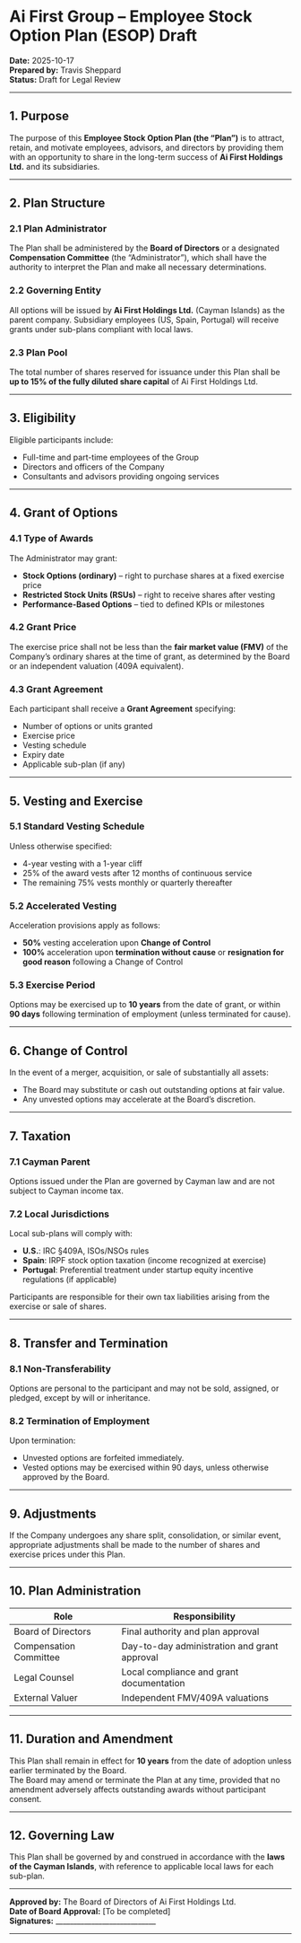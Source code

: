 


# Ai First Group – Employee Stock Option Plan (ESOP) Draft

**Date:** 2025-10-17  
**Prepared by:** Travis Sheppard  
**Status:** Draft for Legal Review  

---

## 1. Purpose
The purpose of this **Employee Stock Option Plan (the “Plan”)** is to attract, retain, and motivate employees, advisors, and directors by providing them with an opportunity to share in the long-term success of **Ai First Holdings Ltd.** and its subsidiaries.

---

## 2. Plan Structure

### 2.1 Plan Administrator
The Plan shall be administered by the **Board of Directors** or a designated **Compensation Committee** (the “Administrator”), which shall have the authority to interpret the Plan and make all necessary determinations.

### 2.2 Governing Entity
All options will be issued by **Ai First Holdings Ltd.** (Cayman Islands) as the parent company. Subsidiary employees (US, Spain, Portugal) will receive grants under sub-plans compliant with local laws.

### 2.3 Plan Pool
The total number of shares reserved for issuance under this Plan shall be **up to 15% of the fully diluted share capital** of Ai First Holdings Ltd.

---

## 3. Eligibility
Eligible participants include:
- Full-time and part-time employees of the Group
- Directors and officers of the Company
- Consultants and advisors providing ongoing services

---

## 4. Grant of Options

### 4.1 Type of Awards
The Administrator may grant:
- **Stock Options (ordinary)** – right to purchase shares at a fixed exercise price  
- **Restricted Stock Units (RSUs)** – right to receive shares after vesting  
- **Performance-Based Options** – tied to defined KPIs or milestones  

### 4.2 Grant Price
The exercise price shall not be less than the **fair market value (FMV)** of the Company’s ordinary shares at the time of grant, as determined by the Board or an independent valuation (409A equivalent).

### 4.3 Grant Agreement
Each participant shall receive a **Grant Agreement** specifying:
- Number of options or units granted  
- Exercise price  
- Vesting schedule  
- Expiry date  
- Applicable sub-plan (if any)  

---

## 5. Vesting and Exercise

### 5.1 Standard Vesting Schedule
Unless otherwise specified:
- 4-year vesting with a 1-year cliff  
- 25% of the award vests after 12 months of continuous service  
- The remaining 75% vests monthly or quarterly thereafter  

### 5.2 Accelerated Vesting
Acceleration provisions apply as follows:
- **50%** vesting acceleration upon **Change of Control**  
- **100%** acceleration upon **termination without cause** or **resignation for good reason** following a Change of Control  

### 5.3 Exercise Period
Options may be exercised up to **10 years** from the date of grant, or within **90 days** following termination of employment (unless terminated for cause).

---

## 6. Change of Control
In the event of a merger, acquisition, or sale of substantially all assets:
- The Board may substitute or cash out outstanding options at fair value.  
- Any unvested options may accelerate at the Board’s discretion.  

---

## 7. Taxation

### 7.1 Cayman Parent
Options issued under the Plan are governed by Cayman law and are not subject to Cayman income tax.

### 7.2 Local Jurisdictions
Local sub-plans will comply with:
- **U.S.**: IRC §409A, ISOs/NSOs rules  
- **Spain**: IRPF stock option taxation (income recognized at exercise)  
- **Portugal**: Preferential treatment under startup equity incentive regulations (if applicable)

Participants are responsible for their own tax liabilities arising from the exercise or sale of shares.

---

## 8. Transfer and Termination

### 8.1 Non-Transferability
Options are personal to the participant and may not be sold, assigned, or pledged, except by will or inheritance.

### 8.2 Termination of Employment
Upon termination:
- Unvested options are forfeited immediately.  
- Vested options may be exercised within 90 days, unless otherwise approved by the Board.  

---

## 9. Adjustments
If the Company undergoes any share split, consolidation, or similar event, appropriate adjustments shall be made to the number of shares and exercise prices under this Plan.

---

## 10. Plan Administration

| Role | Responsibility |
|------|----------------|
| Board of Directors | Final authority and plan approval |
| Compensation Committee | Day-to-day administration and grant approval |
| Legal Counsel | Local compliance and grant documentation |
| External Valuer | Independent FMV/409A valuations |

---

## 11. Duration and Amendment
This Plan shall remain in effect for **10 years** from the date of adoption unless earlier terminated by the Board.  
The Board may amend or terminate the Plan at any time, provided that no amendment adversely affects outstanding awards without participant consent.

---

## 12. Governing Law
This Plan shall be governed by and construed in accordance with the **laws of the Cayman Islands**, with reference to applicable local laws for each sub-plan.

---

**Approved by:** The Board of Directors of Ai First Holdings Ltd.  
**Date of Board Approval:** [To be completed]  
**Signatures:** ____________________________

---